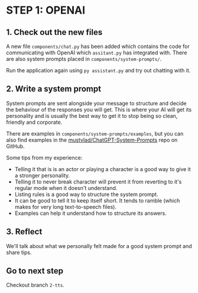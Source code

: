 # STEP 1: OPENAI

## 1. Check out the new files

A new file `components/chat.py` has been added which contains the code for communicating with OpenAI which `assitant.py` has integrated with.
There are also system prompts placed in `components/system-prompts/`.

Run the application again using `py assistant.py` and try out chatting with it.

## 2. Write a system prompt

System prompts are sent alongside your message to structure and decide the behaviour of the responses you will get. This is where your AI will get its personality and is usually the best way to get it to stop being so clean, friendly and corporate.

There are examples in `components/system-prompts/examples`, but you can also find examples in the [mustvlad/ChatGPT-System-Prompts](https://github.com/mustvlad/ChatGPT-System-Prompts) repo on GitHub.

Some tips from my experience:

- Telling it that is is an actor or playing a character is a good way to give it a stronger personality.
- Telling it to never break character will prevent it from reverting to it's regular mode when it doesn't understand.
- Listing rules is a good way to structure the system prompt.
- It can be good to tell it to keep itself short. It tends to ramble (which makes for very long text-to-speech files).
- Examples can help it understand how to structure its answers.

## 3. Reflect

We'll talk about what we personally felt made for a good system prompt and share tips.

## Go to next step

Checkout branch `2-tts`.
